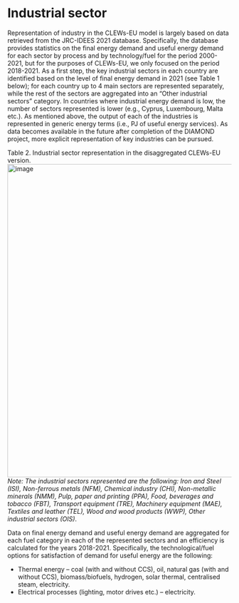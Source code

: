 # Industrial sector
Representation of industry in the CLEWs-EU model is largely based on data retrieved from the JRC-IDEES 2021 database. Specifically, the database provides statistics on the final energy demand and useful energy demand for each sector by process and by technology/fuel for the period 2000-2021, but for the purposes of CLEWs-EU, we only focused on the period 2018-2021. As a first step, the key industrial sectors in each country are identified based on the level of final energy demand in 2021 (see Table 1 below); for each country up to 4 main sectors are represented separately, while the rest of the sectors are aggregated into an “Other industrial sectors” category. In countries where industrial energy demand is low, the number of sectors represented is lower (e.g., Cyprus, Luxembourg, Malta etc.). As mentioned above, the output of each of the industries is represented in generic energy terms (i.e., PJ of useful energy services). As data becomes available in the future after completion of the DIAMOND project, more explicit representation of key industries can be pursued.

Table 2. Industrial sector representation in the disaggregated CLEWs-EU version.
<img width="673" height="703" alt="image" src="https://github.com/user-attachments/assets/8789d137-7e45-4daa-96f2-41bd9a28c643" />
_Note: The industrial sectors represented are the following: Iron and Steel (ISI), Non-ferrous metals (NFM), Chemical industry (CHI), Non-metallic minerals (NMM), Pulp, paper and printing (PPA), Food, beverages and tobacco (FBT), Transport equipment (TRE), Machinery equipment (MAE), Textiles and leather (TEL), Wood and wood products (WWP), Other industrial sectors (OIS)_.

Data on final energy demand and useful energy demand are aggregated for each fuel category in each of the represented sectors and an efficiency is calculated for the years 2018-2021. Specifically, the technological/fuel options for satisfaction of demand for useful energy are the following:
- Thermal energy – coal (with and without CCS), oil, natural gas (with and without CCS), biomass/biofuels, hydrogen, solar thermal, centralised steam, electricity.
- Electrical processes (lighting, motor drives etc.) – electricity.
